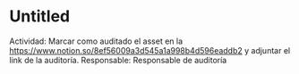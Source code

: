 # Untitled

Actividad: Marcar como auditado el asset en la https://www.notion.so/8ef56009a3d545a1a998b4d596eaddb2 y adjuntar el link de la auditoría.
Responsable: Responsable de auditoría